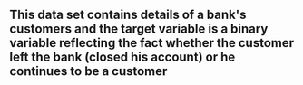 ## This data set contains details of a bank's customers and the target variable is a binary variable reflecting the fact whether the customer left the bank (closed his account) or he continues to be a customer
